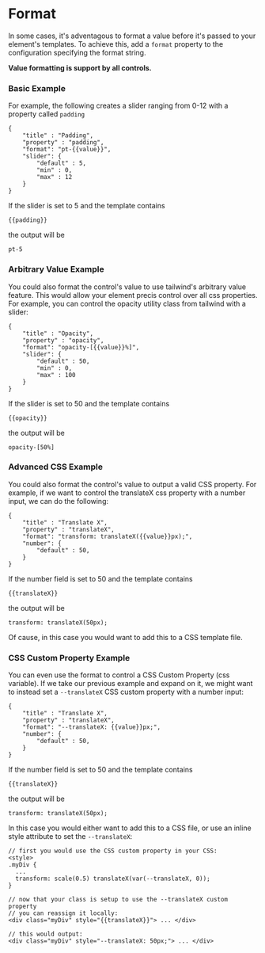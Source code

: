 # Format

In some cases, it's adventagous to format a value before it's passed to your element's templates. To achieve this, add a `format` property to the configuration specifying the format string.

**Value formatting is support by all controls.**

### Basic Example

For example, the following creates a slider ranging from 0-12 with a property called `padding`

```
{
    "title" : "Padding",
    "property" : "padding",
    "format": "pt-{{value}}",  
    "slider": {
        "default" : 5,
        "min" : 0,
        "max" : 12
    }
}
```

If the slider is set to 5 and the template contains&#x20;

```
{{padding}}
```

&#x20;the output will be&#x20;

```
pt-5
```

### Arbitrary Value Example

You could also format the control's value to use tailwind's arbitrary value feature. This would allow your element precis control over all css properties. For example, you can control the opacity utility class from tailwind with a slider:

```
{
    "title" : "Opacity",
    "property" : "opacity",
    "format": "opacity-[{{value}}%]",  
    "slider": {
        "default" : 50,
        "min" : 0,
        "max" : 100
    }
}
```

If the slider is set to 50 and the template contains&#x20;

```
{{opacity}}
```

&#x20;the output will be&#x20;

```
opacity-[50%]
```

### Advanced CSS Example

You could also format the control's value to output a valid CSS property. For example, if we want to control the translateX css property with a number input, we can do the following:

```
{
    "title" : "Translate X",
    "property" : "translateX",
    "format": "transform: translateX({{value}}px);",  
    "number": {
        "default" : 50,
    }
}
```

If the number field is set to 50 and the template contains&#x20;

```
{{translateX}}
```

&#x20;the output will be&#x20;

```
transform: translateX(50px);
```

Of cause, in this case you would want to add this to a CSS template file.

### CSS Custom Property Example

You can even use the format to control a CSS Custom Property (css variable). If we take our previous example and expand on it, we might want to instead set a `--translateX` CSS custom property with a number input:

```
{
    "title" : "Translate X",
    "property" : "translateX",
    "format": "--translateX: {{value}}px;",  
    "number": {
        "default" : 50,
    }
}
```

If the number field is set to 50 and the template contains&#x20;

```
{{translateX}}
```

&#x20;the output will be&#x20;

```
transform: translateX(50px);
```

In this case you would either want to add this to a CSS file, or use an inline style attribute to set the `--translateX`:

```
// first you would use the CSS custom property in your CSS:
<style>
.myDiv {
  ...
  transform: scale(0.5) translateX(var(--translateX, 0));
}

// now that your class is setup to use the --translateX custom property
// you can reassign it locally:
<div class="myDiv" style="{{translateX}}"> ... </div>

// this would output:
<div class="myDiv" style="--translateX: 50px;"> ... </div>
```
